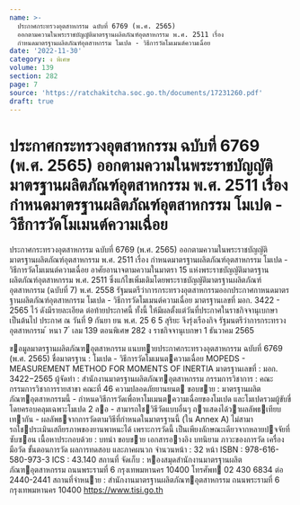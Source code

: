 ```yaml
---
name: >-
  ประกาศกระทรวงอุตสาหกรรม ฉบับที่ 6769 (พ.ศ. 2565)
  ออกตามความในพระราชบัญญัติมาตรฐานผลิตภัณฑ์อุตสาหกรรม พ.ศ. 2511 เรื่อง
  กำหนดมาตรฐานผลิตภัณฑ์อุตสาหกรรม โมเปด - วิธีการวัดโมเมนต์ความเฉื่อย
date: '2022-11-30'
category: ง พิเศษ
volume: 139
section: 282
page: 7
source: 'https://ratchakitcha.soc.go.th/documents/17231260.pdf'
draft: true
---
```


# ประกาศกระทรวงอุตสาหกรรม ฉบับที่ 6769 (พ.ศ. 2565) ออกตามความในพระราชบัญญัติมาตรฐานผลิตภัณฑ์อุตสาหกรรม พ.ศ. 2511 เรื่อง กำหนดมาตรฐานผลิตภัณฑ์อุตสาหกรรม โมเปด - วิธีการวัดโมเมนต์ความเฉื่อย

ประกาศกระทรวงอุตสาหกรรม ฉบับที่ 6769 (พ.ศ. 2565) ออกตามความในพระราชบัญญัติมาตรฐานผลิตภัณฑ์อุตสาหกรรม พ.ศ. 2511 เรื่อง กำหนดมาตรฐานผลิตภัณฑ์อุตสาหกรรม โมเปด - วิธีการวัดโมเมนต์ความเฉื่อย อาศัยอานาจตามความในมาตรา 15 แห่งพระราชบัญญัติมาตรฐานผลิตภัณฑ์อุตสาหกรรม พ.ศ. 2511 ซึ่งแก้ไขเพิ่มเติมโดยพระราชบัญญัติมาตรฐานผลิตภัณฑ์อุตสาหกรรม (ฉบับที่ 7) พ.ศ. 2558 รัฐมนตรีว่าการกระทรวงอุตสาหกรรมออกประกาศกาหนดมาตรฐานผลิตภัณฑ์อุตสาหกรรม โมเปด - วิธีการวัดโมเมนต์ความเฉื่อย มาตรฐานเลขที่ มอก. 3422 - 2565 ไว้ ดังมีรายละเอียด ต่อท้ายประกาศนี้ ทั้งนี้ ให้มีผลตั้งแต่วันที่ประกาศในราชกิจจานุเบกษาเป็นต้นไป ประกาศ ณ วันที่ 9 กันยา ยน พ.ศ. 25 6 5 สุริยะ จึงรุ่งเรืองกิจ รัฐมนตรีว่าการกระทรวงอุตสาหกรรม ้ หนา 7 ่ เลม 139 ตอนพิเศษ 282 ง ราชกิจจานุเบกษา 1 ธันวาคม 2565

ขอมูลมาตรฐานผลิตภัณฑอุตสาหกรรม แนบทายประกาศกระทรวงอุตสาหกรรม ฉบับที่ 6769 (พ.ศ. 2565) ชื่อมาตรฐาน : โมเปด - วิธีการวัดโมเมนตความเฉื่อย MOPEDS - MEASUREMENT METHOD FOR MOMENTS OF INERTIA มาตรฐานเลขที่ : มอก. 3422−2565 ผู้จัดทํา : สํานักงานมาตรฐานผลิตภัณฑอุตสาหกรรม กรรมการวิชาการ : คณะกรรมการวิชาการรายสาขา คณะที่ 46 ความปลอดภัยยานยนต ขอบขาย : มาตรฐานผลิตภัณฑอุตสาหกรรมนี้ - กําหนดวิธีการวัดเพื่อหาโมเมนตความเฉื่อยของโมเปด และโมเปดรวมผู้ขับขี่ โดยครอบคลุมเฉพาะโมเปด 2 ลอ - สามารถใชวิธีวัดแบบอื่นๆ ถาแสดงได้วาผลลัพธเทียบเทากัน - ผลลัพธจากการวัดตามวิธีที่กําหนดในมาตรฐานนี้ (ใน Annex A) ไม่สามารถใชประเมินเสถียรภาพของยานพาหนะได้ เพราะการวัดนี้ เป็นเพียงลักษณะเดียวจากหลายปจจัยที่ซับซอน เนื้อหาประกอบด้วย : บทนํา ขอบขาย เอกสารอางอิง บทนิยาม ภาวะของการวัด เครื่องมือวัด ขั้นตอนการวัด ผลการทดสอบ และภาคผนวก จํานวนหน้า : 32 หน้า ISBN : 978-616-580-973-3 ICS : 43.140 สถานที่ จัดเก็บ : หองสมุดสํานักงานมาตรฐานผลิตภัณฑอุตสาหกรรม ถนนพระรามที่ 6 กรุงเทพมหานคร 10400 โทรศัพท 02 430 6834 ต่อ 2440-2441 สถานที่จําหนาย : สํานักงานมาตรฐานผลิตภัณฑอุตสาหกรรม ถนนพระรามที่ 6 กรุงเทพมหานคร 10400 https://www.tisi.go.th
